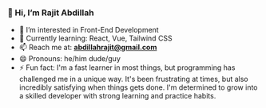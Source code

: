 ### 👋 Hi, I’m Rajit Abdillah

- 👀 I’m interested in Front-End Development  
- 🌱 Currently learning: React, Vue, Tailwind CSS
- 📫 Reach me at: **abdillahrajit@gmail.com**  
- 😄 Pronouns: he/him dude/guy  
- ⚡ Fun fact: I'm a fast learner in most things, but programming has challenged me in a unique way. It's been frustrating at times, but also incredibly satisfying when things gets done. I'm determined to grow into a skilled developer with strong learning and practice habits.

<!---
Rajit-abdillah/Rajit-abdillah is a ✨ special ✨ repository because its `README.md` (this file) appears on your GitHub profile.
You can click the Preview link to take a look at your changes.
--->
